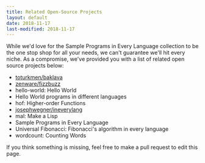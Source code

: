 ```yaml
---
title: Related Open-Source Projects
layout: default
date: 2018-11-17
last-modified: 2018-11-17
---
```


While we'd love for the Sample Programs in Every Language collection
to be the one stop shop for all your needs, we can't guarantee we'll
hit every niche. As a compromise, we've provided you with a list of
related open source projects below:

- [toturkmen/baklava][1]
- [zenware/fizzbuzz][3]
- hello-world: Hello World
- Hello World programs in different languages
- hof: Higher-order Functions
- [josephwegner/ineverylang][2]
- mal: Make a Lisp
- Sample Programs in Every Language
- Universal Fibonacci: Fibonacci's algorithm in every language
- wordcount: Counting Words

If you think something is missing, feel free to make a pull request to
edit this page.

[1]: https://github.com/toturkmen/baklava
[2]: https://github.com/josephwegner/ineverylang
[3]: https://github.com/zenware/FizzBuzz
